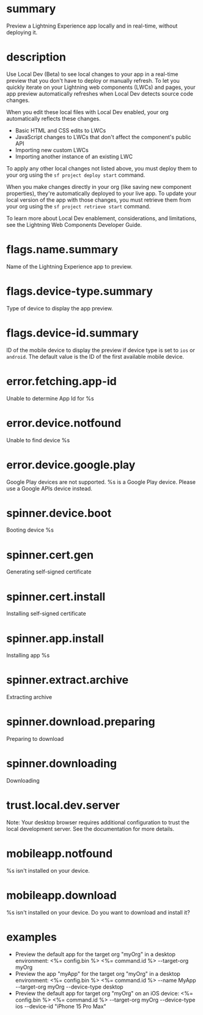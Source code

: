 # summary

Preview a Lightning Experience app locally and in real-time, without deploying it.

# description

Use Local Dev (Beta) to see local changes to your app in a real-time preview that you don't have to deploy or manually refresh. To let you quickly iterate on your Lightning web components (LWCs) and pages, your app preview automatically refreshes when Local Dev detects source code changes.

When you edit these local files with Local Dev enabled, your org automatically reflects these changes.

- Basic HTML and CSS edits to LWCs
- JavaScript changes to LWCs that don't affect the component's public API
- Importing new custom LWCs
- Importing another instance of an existing LWC

To apply any other local changes not listed above, you must deploy them to your org using the `sf project deploy start` command.

When you make changes directly in your org (like saving new component properties), they're automatically deployed to your live app. To update your local version of the app with those changes, you must retrieve them from your org using the `sf project retrieve start` command.

To learn more about Local Dev enablement, considerations, and limitations, see the Lightning Web Components Developer Guide.

# flags.name.summary

Name of the Lightning Experience app to preview.

# flags.device-type.summary

Type of device to display the app preview.

# flags.device-id.summary

ID of the mobile device to display the preview if device type is set to `ios` or `android`. The default value is the ID of the first available mobile device.

# error.fetching.app-id

Unable to determine App Id for %s

# error.device.notfound

Unable to find device %s

# error.device.google.play

Google Play devices are not supported. %s is a Google Play device. Please use a Google APIs device instead.

# spinner.device.boot

Booting device %s

# spinner.cert.gen

Generating self-signed certificate

# spinner.cert.install

Installing self-signed certificate

# spinner.app.install

Installing app %s

# spinner.extract.archive

Extracting archive

# spinner.download.preparing

Preparing to download

# spinner.downloading

Downloading

# trust.local.dev.server

Note: Your desktop browser requires additional configuration to trust the local development server. See the documentation for more details.

# mobileapp.notfound

%s isn't installed on your device.

# mobileapp.download

%s isn't installed on your device. Do you want to download and install it?

# examples

- Preview the default app for the target org "myOrg" in a desktop environment:
  <%= config.bin %> <%= command.id %> --target-org myOrg
- Preview the app "myApp" for the target org "myOrg" in a desktop environment:
  <%= config.bin %> <%= command.id %> --name MyApp --target-org myOrg --device-type desktop
- Preview the default app for target org "myOrg" on an iOS device:
  <%= config.bin %> <%= command.id %> --target-org myOrg --device-type ios --device-id "iPhone 15 Pro Max"

